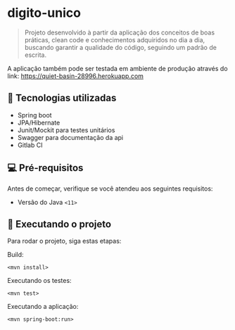 # digito-unico

> Projeto desenvolvido à partir da aplicação dos conceitos de boas práticas, clean code
>e conhecimentos adquiridos no dia a dia, buscando garantir a qualidade do código, seguindo
>um padrão de escrita.

A aplicação também pode ser testada em ambiente de produção através do link:
https://quiet-basin-28996.herokuapp.com

## 📝 Tecnologias utilizadas
* Spring boot
* JPA/Hibernate
* Junit/Mockit para testes unitários
* Swagger para documentação da api
* Gitlab CI



## 💻 Pré-requisitos

Antes de começar, verifique se você atendeu aos seguintes requisitos:
<!---Estes são apenas requisitos de exemplo. Adicionar, duplicar ou remover conforme necessário--->
* Versão do Java `<11>`

## 🚀 Executando o projeto

Para rodar o projeto, siga estas etapas:

Build:
```
<mvn install>
```

Executando os testes:
```
<mvn test>
```

Executando a aplicação:
```
<mvn spring-boot:run>
```
